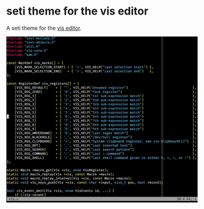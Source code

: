 # seti theme for the vis editor

A seti theme for the [vis editor](https://github.com/martanne/vis). 

![Screenshot](screenshot.png)

